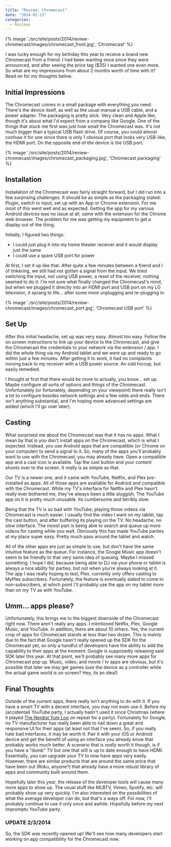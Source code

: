```yaml
---
title: "Review: Chromecast"
date: "2014-01-23"
categories:
  - Reviews
---
```


{% image './src/site/posts/2014/review-chromecast/images/chromecast_front.jpg', 'Chromecast' %}

I was lucky enough for my birthday this year to receive a brand new Chromecast from a friend. I had been wanting once since they were announced, and after seeing the price tag ($35) I wanted one even more. So what are my impressions from about 2 months worth of time with it? Read on for my thoughts below.

## Initial Impressions

The Chromecast comes in a small package with everything you need. There's the device itself, as well as the usual manual a USB cable, and a power adapter. The packaging is pretty slick. Very clean and Apple like, though it's about what I'd expect from a company like Google. One of the things that stuck me first was just how small the Chromecast was. It's not much bigger than a typical USB flash drive. Of course, you could almost confuse it for one since there is only 1 obvious port that looks very USB-like, the HDMI port. On the opposite end of the device is the USB port.

{% image './src/site/posts/2014/review-chromecast/images/chromecast_packaging.jpg', 'Chromecast packaging' %}

## Installation

Installation of the Chromecast was fairly straight forward, but I did run into a few surprising challenges. It should be as simple as the packaging stated: Plugin, switch to input, set up with an App or Chrome extension. For me most of this went well and as expected. Getting the app for my various Android devices was no issue at all, same with the extension for the Chrome web browser. The problem for me was getting my equipment to get a display out of the thing.

Initially, I figured two things:

- I could just plug it into my home theater receiver and it would display just the same
- I could use a spare USB port for power

At first, I set it up like that. After quite a few minutes between a friend and I of tinkering, we still had not gotten a signal from the input. We tried switching the input, not using USB power, a reset of the receiver, nothing seemed to do it. I'm not sure what finally changed the Chromecast's mind, but when we plugged it directly into an HDMI port and USB port on my LG television, it sprang to life... after some more unplugging and re-plugging in.

{% image './src/site/posts/2014/review-chromecast/images/chromecast_port.jpg', 'Chromecast USB port' %}

## Set Up

After this initial headache, set up was very easy. Almost too easy. Follow the on screen instructions to link up your device to the Chromecast, and give the Chromecast the credentials to your network via the extension / app. I did the whole thing via my Android tablet and we were up and ready to go within just a few minutes. After getting it to work, it had no complaints moving back to my receiver with a USB power source. An odd hiccup, but easily remedied.

I thought at first that there would be more to actually, you know... set up. Maybe configure all sorts of options and things of the Chromecast. Unfortunately (or fortunately, depending on your viewpoint) there really isn't a lot to configure besides network settings and a few odds and ends. There isn't anything substantial, and I'm hoping more advanced settings are added (which I'll go over later).

## Casting

What surprised me about the Chromecast was that it has no apps. What I mean by that is you don't install apps on the Chromecast, which is what I expected. Instead, you use Android apps that are compatible (or Chrome on your computer) to send a signal to it. So, many of the apps you'll probably want to use with the Chromecast, you may already have. Open a compatible app and a cast icon is available. Tap the cast button and your content shoots over to the screen. It really is as simple as that.

Our TV is a newer one, and it came with YouTube, Netflix, and Plex pre-installed as apps. All of those apps are available for Android and compatible with the Chromecast. While my TV's interface for Netflix and Plex hasn't really ever bothered me, they've always been a little sluggish. The YouTube app on it is pretty much unusable. Its cumbersome and terribly slow.

Being that the TV is so bad with YouTube, playing those videos via Chromecast is much easier. I usually find the video I want on my tablet, tap the cast button, and after buffering its playing on the TV. No headache, no slow interface. The nicest part is being able to search and queue up more videos for casting while you wait. Obviously this has made YouTube parties at my place super easy. Pretty much pass around the tablet and watch. 

All of the other apps are just as simple to use, but don't have the same intuitive feature as the queue. For instance, the Google Music app doesn't seem to be friendly to that very same idea of queuing. Maybe I missed something. I hope I did, because being able to DJ via your phone or tablet is always a nice ability for parties, but not when you're always looking at it. The app I was really hoping to test, Plex, currently only offers casting to MyPlex subscribers. Fortunately, the feature is eventually slated to come to non-subscribers, at which point I'll probably use the app on my tablet more than on my TV as with YouTube.

## Umm... apps please?

Unfortunately, this brings me to the biggest downside of the Chromecast right now. There aren't really any apps. I mentioned Netflix, Plex, Google Music, and YouTube. In addition, there are about 10 others. Yes, the current crop of apps for Chromecast stands at less than two dozen. This is mainly due to the fact that Google hasn't really opened up the SDK for the Chromecast yet, so only a handful of developers have the ability to add the capability to their apps at the moment. Google is supposedly releasing said SDK later this year. At that point, we'll probably see many more apps for Chromecast pop up. Music, video, and movie / tv apps are obvious, but it's possible that later we may get games (use the device as a controller while the actual game world is on screen? Hey, its an idea!)

## Final Thoughts

Outside of the current apps, there really isn't anything to do with it. If you have a smart TV with a decent interface, you may not even use it. Before my (accidental) YouTube party, I actually hadn't used it since Christmas (where it played [The Nerdist Yule Log](https://www.youtube.com/watch?v=Fo1YG_kdpxQ) on repeat for a party). Fortunately for Google, no TV manufacturer has really been able to nail down a great and responsive UI for their apps (at least not that I've seen). So, if you really hate bad interfaces, it may be worth it. Pair it with your iOS or Android device and get the benefit of using an interface you already know that probably works much better. A scenario that is _really_ worth it though, is if you have a "dumb" TV but one that still is up to date enough to have HDMI. Essentially, you can upgrade your TV to now have apps very easily. However, there are similar products that are around the same price that have been out (Roku, anyone?) that already have a more robust library of apps and community built around them.

Hopefully later this year, the release of the developer tools will cause many more apps to show up. The usual stuff like MLBTV, Vimeo, Spotify, etc. will probably show up very quickly. I'm also interested on the possibilities of what the average developer can do, but that's a ways off. For now, I'll probably continue to use it only once and awhile. Hopefully before my next impromptu YouTube party.

### UPDATE 2/3/2014

So, the SDK was recently opened up! We'll see how many developers start working on app compatibility for the Chromecast now.
